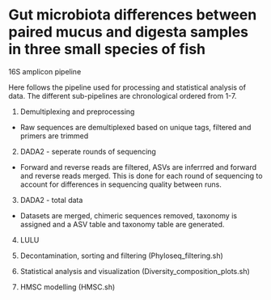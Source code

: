 # Gut microbiota differences between paired mucus and digesta samples in three small species of fish
16S amplicon pipeline

Here follows the pipeline used for processing and statistical analysis of data. The different sub-pipelines are chronological ordered from 1-7.


1. Demultiplexing and preprocessing
- Raw sequences are demultiplexed based on unique tags, filtered and primers are trimmed

2. DADA2 - seperate rounds of sequencing
- Forward and reverse reads are filtered, ASVs are inferrred and forward and reverse reads merged. This is done for each round of sequencing to account for differences in sequencing quality between runs. 

3. DADA2 - total data
- Datasets are merged, chimeric sequences removed, taxonomy is assigned and a ASV table and taxonomy table are generated.

4. LULU

5. Decontamination, sorting and filtering (Phyloseq_filtering.sh)

6. Statistical analysis and visualization (Diversity_composition_plots.sh)

7. HMSC modelling (HMSC.sh)
